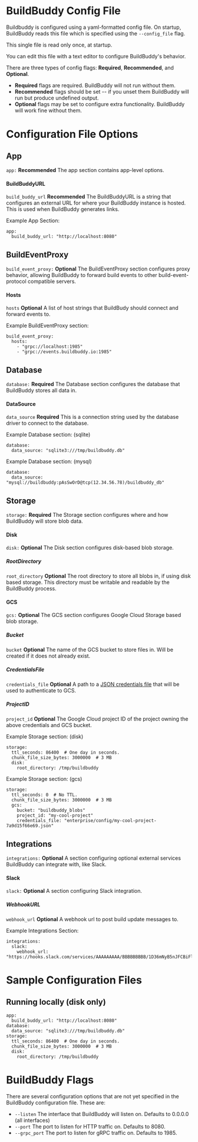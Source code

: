 # BuildBuddy Config File
Buildbuddy is configured using a yaml-formatted config file. On startup, BuildBuddy reads this file which is specified using the ```--config_file``` flag.

This single file is read only once, at startup.

You can edit this file with a text editor to configure BuildBuddy's behavior.

There are three types of config flags: **Required**, **Recommended**, and **Optional**.

* **Required** flags are required. BuildBuddy will not run without them.
* **Recommended** flags should be set -- if you unset them BuildBuddy will run but produce undefined output.
* **Optional** flags may be set to configure extra functionality. BuildBuddy will work fine without them.

# Configuration File Options

## App

```app:``` **Recommended** The app section contains app-level options.

#### BuildBuddyURL

```build_buddy_url``` **Recommended** The BuildBuddyURL is a string that configures an external URL for where your BuildBuddy instance is hosted. This
is used when BuildBuddy generates links.

Example App Section:
```
app:
  build_buddy_url: "http://localhost:8080"
```

## BuildEventProxy
```build_event_proxy:``` **Optional** The BuildEventProxy section configures proxy behavior, allowing BuildBuddy to forward build events to other build-event-protocol compatible servers.

#### Hosts
```hosts``` **Optional** A list of host strings that BuildBudy should connect and forward events to.

Example BuildEventProxy section:
```
build_event_proxy:
  hosts:
    - "grpc://localhost:1985"
    - "grpc://events.buildbuddy.io:1985"
```

## Database
```database:``` **Required** The Database section configures the database that BuildBuddy stores all data in.

#### DataSource
```data_source``` **Required** This is a connection string used by the database driver to connect to the database.

Example Database section: (sqlite)
```
database:
  data_source: "sqlite3:///tmp/buildbuddy.db"
```

Example Database section: (mysql)
```
database:
  data_source: "mysql://buildbuddy:pAsSwOrD@tcp(12.34.56.78)/buildbuddy_db"
```

## Storage
```storage:``` **Required** The Storage section configures where and how BuildBuddy will store blob data.

#### Disk
```disk:``` **Optional** The Disk section configures disk-based blob storage.

##### RootDirectory
```root_directory``` **Optional** The root directory to store all blobs in, if using disk based storage. This directory must be writable and readable by the BuildBuddy process.

#### GCS
```gcs:``` **Optional** The GCS section configures Google Cloud Storage based blob storage.

##### Bucket
```bucket``` **Optional** The name of the GCS bucket to store files in. Will be created if it does not already exist.

##### CredentialsFile
```credentials_file``` **Optional** A path to a [JSON credentials file](https://cloud.google.com/docs/authentication/getting-started) that will be used to authenticate to GCS. 

##### ProjectID
```project_id``` **Optional** The Google Cloud project ID of the project owning the above credentials and GCS bucket.


Example Storage section: (disk)
```
storage:
  ttl_seconds: 86400  # One day in seconds.
  chunk_file_size_bytes: 3000000  # 3 MB
  disk:
    root_directory: /tmp/buildbuddy
```


Example Storage section: (gcs)
```
storage:
  ttl_seconds: 0  # No TTL.
  chunk_file_size_bytes: 3000000  # 3 MB
  gcs:
    bucket: "buildbuddy_blobs"
    project_id: "my-cool-project"
    credentials_file: "enterprise/config/my-cool-project-7a9d15f66e69.json"
```

## Integrations
```integrations:``` **Optional** A section configuring optional external services BuildBuddy can integrate with, like Slack.

#### Slack
```slack:``` **Optional** A section configuring Slack integration.

##### WebhookURL
```webhook_url``` **Optional** A webhook url to post build update messages to.

Example Integrations Section:
```
integrations:
  slack:
    webhook_url: "https://hooks.slack.com/services/AAAAAAAAA/BBBBBBBBB/1D36mNyB5nJFCBiFlIOUsKzkW"
```

# Sample Configuration Files

## Running locally (disk only)
```
app:
  build_buddy_url: "http://localhost:8080"
database:
  data_source: "sqlite3:///tmp/buildbuddy.db"
storage:
  ttl_seconds: 86400  # One day in seconds.
  chunk_file_size_bytes: 3000000  # 3 MB
  disk:
    root_directory: /tmp/buildbuddy
```



# BuildBuddy Flags

There are several configuration options that are not yet specified in the BuildBuddy configuration file. These are:

* ```--listen``` The interface that BuildBuddy will listen on. Defaults to 0.0.0.0 (all interfaces)
* ```--port``` The port to listen for HTTP traffic on. Defaults to 8080.
* ```--grpc_port``` The port to listen for gRPC traffic on. Defaults to 1985.

